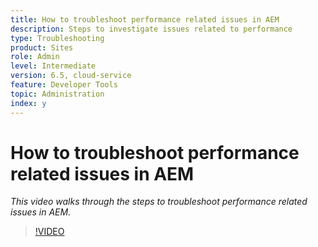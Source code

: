```yaml
---
title: How to troubleshoot performance related issues in AEM
description: Steps to investigate issues related to performance
type: Troubleshooting
product: Sites
role: Admin
level: Intermediate
version: 6.5, cloud-service
feature: Developer Tools
topic: Administration
index: y
---
```


# How to troubleshoot performance related issues in AEM

*This video walks through the steps to troubleshoot performance related issues in AEM.*

>[!VIDEO](https://video.tv.adobe.com/v/335472?quality=9&learn=on)